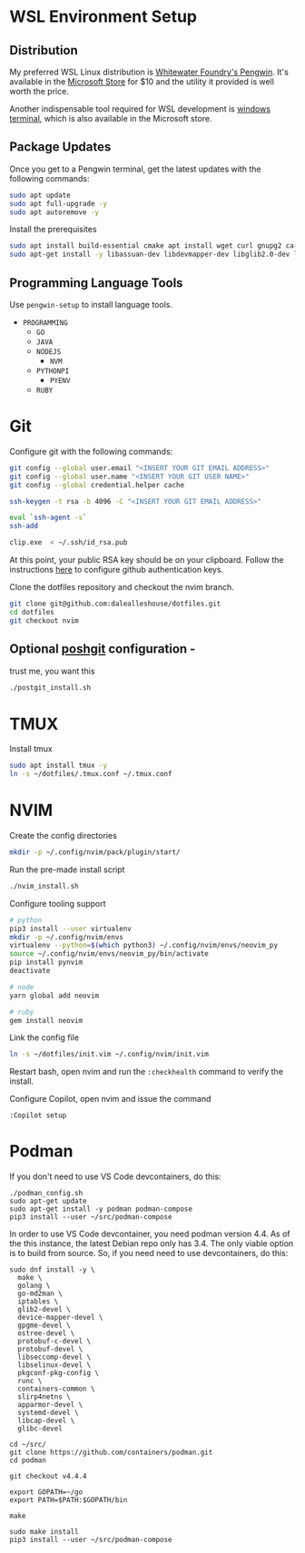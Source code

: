 # WSL Environment Setup

## Distribution

My preferred WSL Linux distribution is [Whitewater Foundry's
Pengwin](https://github.com/WhitewaterFoundry/Pengwin). It's available in the
[Microsoft
Store](https://apps.microsoft.com/store/detail/pengwin-enterprise-8/9N2XZFWMRRQW?hl=en-us&gl=us&rtc=1)
for $10 and the utility it provided is well worth the price.

Another indispensable tool required for WSL development is [windows
terminal](https://apps.microsoft.com/store/detail/windows-terminal/9N0DX20HK701),
which is also available in the Microsoft store.

## Package Updates

Once you get to a Pengwin terminal, get the latest updates with the following commands:

``` bash
sudo apt update
sudo apt full-upgrade -y
sudo apt autoremove -y
```

Install the prerequisites

```bash
sudo apt install build-essential cmake apt install wget curl gnupg2 ca-certificates lsb-release apt-transport-https -y
sudo apt-get install -y libassuan-dev libdevmapper-dev libglib2.0-dev libgpgme-dev libgpg-error-dev libostree-dev libseccomp-dev libselinux1-dev libsystemd-dev go-md2man runc conmon -y
```

## Programming Language Tools

Use `pengwin-setup` to install language tools.

- `PROGRAMMING`
  - `GO`
  - `JAVA`
  - `NODEJS`
    - `NVM`
  - `PYTHONPI`
    - `PYENV`
  - `RUBY`

# Git
Configure git with the following commands:

``` bash
git config --global user.email "<INSERT YOUR GIT EMAIL ADDRESS>"
git config --global user.name "<INSERT YOUR GIT USER NAME>"
git config --global credential.helper cache

ssh-keygen -t rsa -b 4096 -C "<INSERT YOUR GIT EMAIL ADDRESS>"

eval `ssh-agent -s`
ssh-add

clip.exe  < ~/.ssh/id_rsa.pub
```

At this point, your public RSA key should be on your clipboard. Follow the
instructions
[here](https://help.github.com/articles/adding-a-new-ssh-key-to-your-github-account/)
to configure github authentication keys.

Clone the dotfiles repository and checkout the nvim branch.

``` bash
git clone git@github.com:dalealleshouse/dotfiles.git
cd dotfiles
git checkout nvim
```

## Optional [poshgit](https://github.com/dahlbyk/posh-git) configuration -
trust me, you want this

``` bash
./postgit_install.sh
```

# TMUX
Install tmux

``` bash
sudo apt install tmux -y
ln -s ~/dotfiles/.tmux.conf ~/.tmux.conf
```

# NVIM
Create the config directories

``` bash
mkdir -p ~/.config/nvim/pack/plugin/start/
```

Run the pre-made install script

``` bash
./nvim_install.sh
```

Configure tooling support
``` bash
# python
pip3 install --user virtualenv
mkdir -p ~/.config/nvim/envs
virtualenv --python=$(which python3) ~/.config/nvim/envs/neovim_py
source ~/.config/nvim/envs/neovim_py/bin/activate
pip install pynvim
deactivate

# node
yarn global add neovim

# ruby
gem install neovim
```

Link the config file
``` bash
ln -s ~/dotfiles/init.vim ~/.config/nvim/init.vim
```

Restart bash, open nvim and run the `:checkhealth` command to verify the
install.

Configure Copilot, open nvim and issue the command
```
:Copilot setup
```

# Podman
If you don't need to use VS Code devcontainers, do this:
```
./podman_config.sh
sudo apt-get update
sudo apt-get install -y podman podman-compose
pip3 install --user ~/src/podman-compose
```

In order to use VS Code devcontainer, you need podman version 4.4. As of the
this instance, the latest Debian repo only has 3.4. The only viable option is
to build from source. So, if you need need to use devcontainers, do this:

```
sudo dnf install -y \
  make \
  golang \
  go-md2man \
  iptables \
  glib2-devel \
  device-mapper-devel \
  gpgme-devel \
  ostree-devel \
  protobuf-c-devel \
  protobuf-devel \
  libseccomp-devel \
  libselinux-devel \
  pkgconf-pkg-config \
  runc \
  containers-common \
  slirp4netns \
  apparmor-devel \
  systemd-devel \
  libcap-devel \
  glibc-devel

cd ~/src/
git clone https://github.com/containers/podman.git
cd podman

git checkout v4.4.4

export GOPATH=~/go
export PATH=$PATH:$GOPATH/bin

make

sudo make install
pip3 install --user ~/src/podman-compose
```
